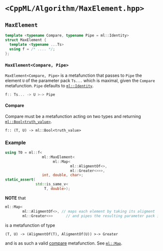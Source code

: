 # `<CppML/Algorithm/MaxElement.hpp>`

## `MaxElement`

```c++
template <typename Compare, typename Pipe = ml::Identity>
struct MaxElement {
  template <typename ...Ts>
  using f = /* .... */;
};
```
### `MaxElement<Compare, Pipe>`

`MaxElement<Compare, Pipe>` is a metafunction that passes to `Pipe` the element `U` of the parameter pack `Ts...` which is maximal, given the `Compare` metafunction. `Pipe` defaults to [`ml::Identity`](../Functional/Identity.md).

```c++
f:: Ts... -> U >-> Pipe
```

#### Compare

Compare must be a metafunction acting on two types and returning [`ml::Bool<truth_value>`](../Vocabulary/Value.md).
```
f:: (T, U) -> ml::Bool<truth_value>
```

### Example

```c++
using T0 = ml::f<
                 ml::MaxElement<
                      ml::Map<
                              ml::AligmentOf<>,
                              ml::Greater<>>>,
                 int, double, char>;
static_assert(
              std::is_same_v<
                  T, double>);
```

**NOTE** that
```c++
ml::Map<
        ml::AligmentOf<>, // maps each element by taking its aligment
        ml::Greater<>>      // and pipes the resulting parameter pack into greater
```
is a metafunction of type
```
(T, U) -> (AligmentOf(T), AligmentOf(U)) >-> Greater
```
and is as such a valid [compare](#compare) metafunction. See [`ml::Map`](../Functional/Map.md).
